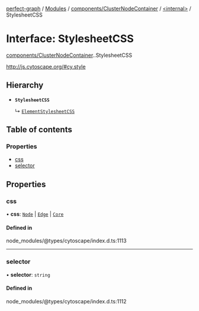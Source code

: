 [perfect-graph](../README.md) / [Modules](../modules.md) / [components/ClusterNodeContainer](../modules/components_ClusterNodeContainer.md) / [<internal\>](../modules/components_ClusterNodeContainer._internal_.md) / StylesheetCSS

# Interface: StylesheetCSS

[components/ClusterNodeContainer](../modules/components_ClusterNodeContainer.md).[<internal>](../modules/components_ClusterNodeContainer._internal_.md).StylesheetCSS

http://js.cytoscape.org/#cy.style

## Hierarchy

- **`StylesheetCSS`**

  ↳ [`ElementStylesheetCSS`](components_ClusterNodeContainer._internal_.ElementStylesheetCSS.md)

## Table of contents

### Properties

- [css](components_ClusterNodeContainer._internal_.StylesheetCSS.md#css)
- [selector](components_ClusterNodeContainer._internal_.StylesheetCSS.md#selector)

## Properties

### css

• **css**: [`Node`](components_ClusterNodeContainer._internal_.Node.md) \| [`Edge`](components_ClusterNodeContainer._internal_.Edge.md) \| [`Core`](components_ClusterNodeContainer._internal_.Core-1.md)

#### Defined in

node_modules/@types/cytoscape/index.d.ts:1113

___

### selector

• **selector**: `string`

#### Defined in

node_modules/@types/cytoscape/index.d.ts:1112
